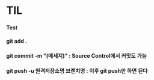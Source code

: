 # TIL

#### Test
#### git add .
#### git commit -m "(메세지)" : Source Control에서 커밋도 가능
#### git push -u 원격저장소명 브랜치명 : 이후 git push만 하면 된다